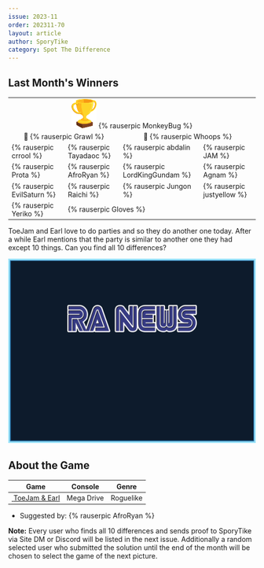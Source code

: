 ```yaml
---
issue: 2023-11
order: 202311-70
layout: article
author: SporyTike
category: Spot The Difference
---
```


## Last Month's Winners

<table><tbody>
  <tr>
    <td colspan="4" style="text-align: center; vertical-align: middle;"><div class="bingo-winner-small"><img src="../../img/trophy_small.png"/> {% rauserpic MonkeyBug %}</div></td>
  </tr>
  <tr>
    <td colspan="2" style="text-align: center; vertical-align: middle;">🥈 {% rauserpic Grawl %}</td>
    <td colspan="2" style="text-align: center; vertical-align: middle;">🥉 {% rauserpic Whoops %}</td>
  </tr>
  <tr>
    <td>{% rauserpic crrool %}</td>
    <td>{% rauserpic Tayadaoc %}</td>
    <td>{% rauserpic abdalin %}</td>
    <td>{% rauserpic JAM %}</td>
  </tr>
  <tr>
    <td>{% rauserpic Prota %}</td>
    <td>{% rauserpic AfroRyan %}</td>
    <td>{% rauserpic LordKingGundam %}</td>
    <td>{% rauserpic Agnam %}</td>
  </tr>
  <tr>
    <td>{% rauserpic EvilSaturn %}</td>
    <td>{% rauserpic Raichi %}</td>
    <td>{% rauserpic Jungon %}</td>
    <td>{% rauserpic justyellow %}</td>
  </tr>
  <tr>
    <td>{% rauserpic Yeriko %}</td>
    <td colspan="3">{% rauserpic Gloves %}</td>
  </tr>
</tbody></table>

ToeJam and Earl love to do parties and so they do another one today. After a while Earl mentions that the party is similar to another one they had except 10 things. Can you find all 10 differences?

<p align="center">
  <img src="img/Fun/SpotTheDifferenceTemp.png" />
</p>

## About the Game

| Game                                                                                                                                                                                                                     | Console    | Genre     |
| ------------------------------------------------------------------------------------------------------------------------------------------------------------------------------------------------------------------------ | ---------- | --------- |
| <a class="gameicon-link" href="https://retroachievements.org/game/22" target="_blank" rel="noopener"> <img class="gameicon" src="https://retroachievements.org/Images/074333.png" alt=""> <span>ToeJam & Earl</span></a> | Mega Drive | Roguelike |


* Suggested by: {% rauserpic AfroRyan %}

**Note:** Every user who finds all 10 differences and sends proof to SporyTike via Site DM or Discord will be listed in the next issue. Additionally a random selected user who submitted the solution until the end of the month will be chosen to select the game of the next picture.

